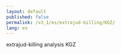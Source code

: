 ```yaml
---
layout: default
published: false
permalink: /v3_1/es/extrajud-killing/KGZ/
lang: es
---
```


extrajud-killing analysis KGZ

